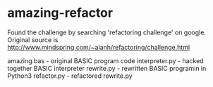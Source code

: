# amazing-refactor

Found the challenge by searching 'refactoring challenge' on google.
Original source is http://www.mindspring.com/~alanh/refactoring/challenge.html

amazing.bas - original BASIC program code
interpreter.py - hacked together BASIC interpreter
rewrite.py - rewritten BASIC programin in Python3
refactor.py - refactored rewrite.py